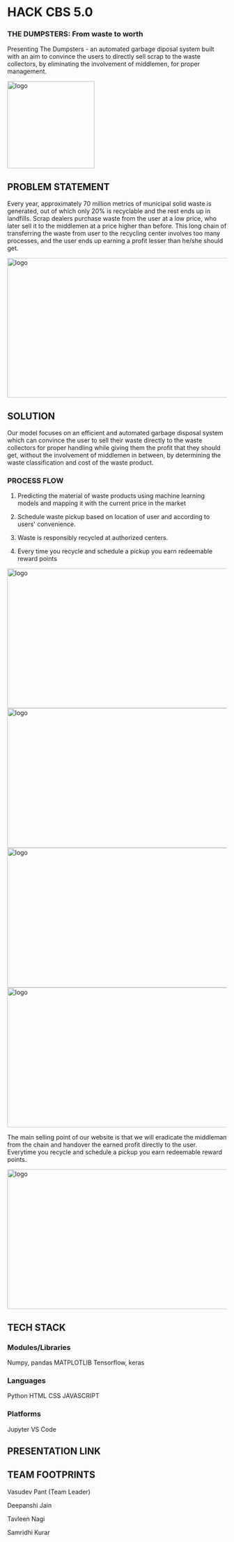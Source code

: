 # HACK CBS 5.0
### THE DUMPSTERS: From waste to worth

Presenting The Dumpsters - an automated garbage diposal system built with an aim to convince the users to directly sell scrap to the waste collectors, by eliminating the involvement of middlemen, for proper management.

<img src="https://user-images.githubusercontent.com/78029571/200155987-b40d3f6a-1512-479f-a624-980f450ca4c6.png" alt="logo" width="200" height="200">

## PROBLEM STATEMENT
Every year, approximately 70 million metrics of municipal solid waste is generated, out of which only 20% is recyclable and the rest ends up in landfills. Scrap dealers purchase waste from the user at a low price, who later sell it to the middlemen at a price higher than before. This long chain of transferring the waste from user to the recycling center involves too many processes, and the user ends up earning a profit lesser than he/she should get.

<img src="https://user-images.githubusercontent.com/78029571/200156715-6a146ab3-9604-4ff5-ae26-00fdaa3b91ad.PNG" alt="logo" width="700" height="320">

## SOLUTION 
Our model focuses on an efficient and automated garbage disposal system which can convince the user to sell their waste directly to the waste collectors for proper handling while giving them the profit that they should get, without the involvement of middlemen in between, by determining the waste classification and cost of the waste product. 

### PROCESS FLOW

1. Predicting the material of waste products using machine learning models and mapping it with the current price in the market

2. Schedule waste pickup based on location of user and according to users' convenience.

3. Waste is responsibly recycled at authorized centers.

4. Every time you recycle and schedule a pickup you earn redeemable reward points

<img src="https://user-images.githubusercontent.com/78029571/200156784-374d1bf9-c47d-49bd-828e-8710fb0e240a.PNG" alt="logo" width="700" height="320">

<img src="https://user-images.githubusercontent.com/78029571/200156822-fdf85b37-54b8-49c2-a2d5-463b85756bb6.PNG" alt="logo" width="700" height="320">

<img src="https://user-images.githubusercontent.com/78029571/200157054-1cce475e-410f-439a-b086-61a4f1138be3.PNG" alt="logo" width="700" height="320">

<img src="https://user-images.githubusercontent.com/78029571/200156822-fdf85b37-54b8-49c2-a2d5-463b85756bb6.PNG" alt="logo" width="700" height="320">

The main selling point of our website is that we will eradicate the middleman from the chain and handover the earned profit directly to the user. Everytime you recycle and schedule a pickup you earn redeemable reward points.

<img src="" alt="logo" width="700" height="320">

## TECH STACK
### Modules/Libraries
Numpy, pandas
MATPLOTLIB
Tensorflow, keras

### Languages
Python
HTML
CSS
JAVASCRIPT

### Platforms
Jupyter 
VS Code

## PRESENTATION LINK

## TEAM FOOTPRINTS
Vasudev Pant (Team Leader)

Deepanshi Jain

Tavleen Nagi

Samridhi Kurar

